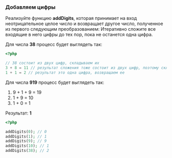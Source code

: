 ### Добавляем цифры

Реализуйте функцию **addDigits**, которая принимает на вход неотрицательное целое число
и возвращает другое число, полученное из первого следующим преобразованием: 
Итеративно сложите все входящие в него цифры до тех пор, пока не останется одна цифра.

Для числа **38** процесс будет выглядеть так:

```php
<?php

// 38 состоит из двух цифр, складываем их
3 + 8 = 11 // результат сложения тоже состоит из двух цифр, поэтому складываем их
1 + 1 = 2 // результат это одна цифра, возвращаем ее
```

Для числа **919** процесс будет выглядеть так:

1. 9 + 1 + 9 = 19
2. 1 + 9 = 10
3. 1 + 0 = 1

Результат: **1**

```php
<?php

addDigits(0); // 0
addDigits(1); // 1
addDigits(9); // 9
addDigits(10); // 1
addDigits(38); // 2
```